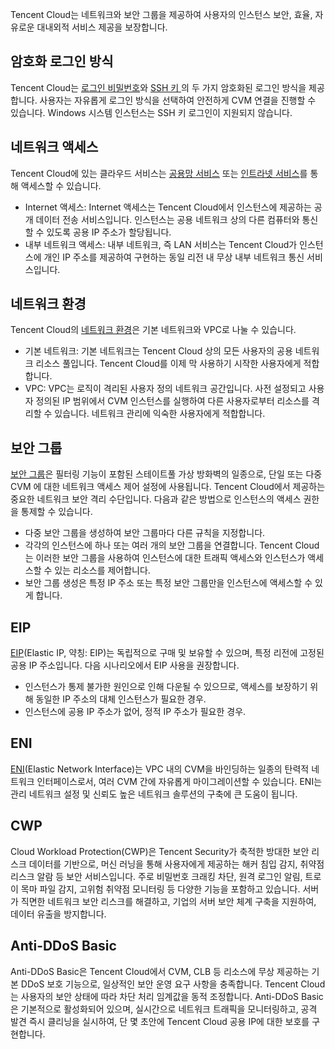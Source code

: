 Tencent Cloud는 네트워크와 보안 그룹을 제공하여 사용자의 인스턴스 보안, 효율, 자유로운 대내외적 서비스 제공을 보장합니다.

## 암호화 로그인 방식
Tencent Cloud는 [로그인 비밀번호](https://intl.cloud.tencent.com/document/product/213/6093)와 [SSH 키 ](https://intl.cloud.tencent.com/document/product/213/6092)의 두 가지 암호화된 로그인 방식을 제공합니다. 사용자는 자유롭게 로그인 방식을 선택하여 안전하게 CVM 연결을 진행할 수 있습니다. Windows 시스템 인스턴스는 SSH 키 로그인이 지원되지 않습니다.

## 네트워크 액세스
Tencent Cloud에 있는 클라우드 서비스는 [공용망 서비스](https://intl.cloud.tencent.com/document/product/213/5224) 또는 [인트라넷 서비스](https://intl.cloud.tencent.com/document/product/213/5225)를 통해 액세스할 수 있습니다.
 - Internet 액세스: Internet 액세스는 Tencent Cloud에서 인스턴스에 제공하는 공개 데이터 전송 서비스입니다. 인스턴스는 공용 네트워크 상의 다른 컴퓨터와 통신할 수 있도록 공용 IP 주소가 할당됩니다.
 - 내부 네트워크 액세스: 내부 네트워크, 즉 LAN 서비스는 Tencent Cloud가 인스턴스에 개인 IP 주소를 제공하여 구현하는 동일 리전 내 무상 내부 네트워크 통신 서비스입니다.

## 네트워크 환경
Tencent Cloud의 [네트워크 환경](https://intl.cloud.tencent.com/document/product/213/5227)은 기본 네트워크와 VPC로 나눌 수 있습니다.
 - 기본 네트워크: 기본 네트워크는 Tencent Cloud 상의 모든 사용자의 공용 네트워크 리소스 풀입니다. Tencent Cloud를 이제 막 사용하기 시작한 사용자에게 적합합니다.
 - VPC: VPC는 로직이 격리된 사용자 정의 네트워크 공간입니다. 사전 설정되고 사용자 정의된 IP 범위에서 CVM 인스턴스를 실행하여 다른 사용자로부터 리소스를 격리할 수 있습니다. 네트워크 관리에 익숙한 사용자에게 적합합니다.

## 보안 그룹
[보안 그룹](https://intl.cloud.tencent.com/document/product/213/12452)은 필터링 기능이 포함된 스테이트풀 가상 방화벽의 일종으로, 단일 또는 다중 CVM 에 대한 네트워크 액세스 제어 설정에 사용됩니다. Tencent Cloud에서 제공하는 중요한 네트워크 보안 격리 수단입니다.
다음과 같은 방법으로 인스턴스의 액세스 권한을 통제할 수 있습니다.
 - 다중 보안 그룹을 생성하여 보안 그룹마다 다른 규칙을 지정합니다.
 - 각각의 인스턴스에 하나 또는 여러 개의 보안 그룹을 연결합니다. Tencent Cloud는 이러한 보안 그룹을 사용하여 인스턴스에 대한 트래픽 액세스와 인스턴스가 액세스할 수 있는 리소스를 제어합니다. 
 - 보안 그룹 생성은 특정 IP 주소 또는 특정 보안 그룹만을 인스턴스에 액세스할 수 있게 합니다.

## EIP
[EIP](https://intl.cloud.tencent.com/document/product/213/5733)(Elastic IP, 약칭: EIP)는 독립적으로 구매 및 보유할 수 있으며, 특정 리전에 고정된 공용 IP 주소입니다.
다음 시나리오에서 EIP 사용을 권장합니다.
 - 인스턴스가 통제 불가한 원인으로 인해 다운될 수 있으므로, 액세스를 보장하기 위해 동일한 IP 주소의 대체 인스턴스가 필요한 경우.
 - 인스턴스에 공용 IP 주소가 없어, 정적 IP 주소가 필요한 경우.

## ENI
[ENI](https://intl.cloud.tencent.com/document/product/213/6514)(Elastic Network Interface)는 VPC 내의 CVM을 바인딩하는 일종의 탄력적 네트워크 인터페이스로서, 여러 CVM 간에 자유롭게 마이그레이션할 수 있습니다. ENI는 관리 네트워크 설정 및 신뢰도 높은 네트워크 솔루션의 구축에 큰 도움이 됩니다.

## CWP
Cloud Workload Protection(CWP)은 Tencent Security가 축적한 방대한 보안 리스크 데이터를 기반으로, 머신 러닝을 통해 사용자에게 제공하는 해커 침입 감지, 취약점 리스크 알람 등 보안 서비스입니다. 주로 비밀번호 크래킹 차단, 원격 로그인 알림, 트로이 목마 파일 감지, 고위험 취약점 모니터링 등 다양한 기능을 포함하고 있습니다. 서버가 직면한 네트워크 보안 리스크를 해결하고, 기업의 서버 보안 체계 구축을 지원하여, 데이터 유출을 방지합니다.

## Anti-DDoS Basic
Anti-DDoS Basic은 Tencent Cloud에서 CVM, CLB 등 리소스에 무상 제공하는 기본 DDoS 보호 기능으로, 일상적인 보안 운영 요구 사항을 충족합니다. Tencent Cloud는 사용자의 보안 상태에 따라 차단 처리 임계값을 동적 조정합니다. Anti-DDoS Basic은 기본적으로 활성화되어 있으며, 실시간으로 네트워크 트래픽을 모니터링하고, 공격 발견 즉시 클리닝을 실시하여, 단 몇 초안에 Tencent Cloud 공용 IP에 대한 보호를 구현합니다.
